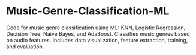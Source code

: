 # Music-Genre-Classification-ML
Code for music genre classification using ML: KNN, Logistic Regression, Decision Tree, Naive Bayes, and AdaBoost. Classifies music genres based on audio features. Includes data visualization, feature extraction, training, and evaluation.
